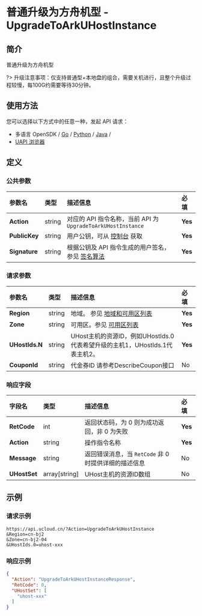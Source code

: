 # 普通升级为方舟机型 - UpgradeToArkUHostInstance

## 简介

普通升级为方舟机型

?> 升级注意事项：仅支持普通型+本地盘的组合，需要关机进行，且整个升级过程较慢，每100G约需要等待30分钟。




## 使用方法

您可以选择以下方式中的任意一种，发起 API 请求：
- 多语言 OpenSDK / [Go](https://github.com/ucloud/ucloud-sdk-go) / [Python](https://github.com/ucloud/ucloud-sdk-python3) / [Java](https://github.com/ucloud/ucloud-sdk-java) /
- [UAPI 浏览器](https://console.ucloud.cn/uapi/detail?id=UpgradeToArkUHostInstance)


## 定义

### 公共参数

| 参数名 | 类型 | 描述信息 | 必填 |
|:---|:---|:---|:---|
| **Action**     | string  | 对应的 API 指令名称，当前 API 为 `UpgradeToArkUHostInstance`                        | **Yes** |
| **PublicKey**  | string  | 用户公钥，可从 [控制台](https://console.ucloud.cn/uapi/apikey) 获取                                             | **Yes** |
| **Signature**  | string  | 根据公钥及 API 指令生成的用户签名，参见 [签名算法](api/summary/signature.md)  | **Yes** |

### 请求参数

| 参数名 | 类型 | 描述信息 | 必填 |
|:---|:---|:---|:---|
| **Region** | string | 地域。 参见 [地域和可用区列表](api/summary/regionlist) |**Yes**|
| **Zone** | string | 可用区。参见 [可用区列表](api/summary/regionlist) |**Yes**|
| **UHostIds.N** | string | UHost主机的资源ID，例如UHostIds.0代表希望升级的主机1，UHostIds.1代表主机2。 |**Yes**|
| **CouponId** | string | 代金券ID 请参考DescribeCoupon接口 |No|

### 响应字段

| 字段名 | 类型 | 描述信息 | 必填 |
|:---|:---|:---|:---|
| **RetCode** | int | 返回状态码，为 0 则为成功返回，非 0 为失败 |**Yes**|
| **Action** | string | 操作指令名称 |**Yes**|
| **Message** | string | 返回错误消息，当 `RetCode` 非 0 时提供详细的描述信息 |No|
| **UHostSet** | array[string] | UHost主机的资源ID数组 |No|




## 示例

### 请求示例
    
```
https://api.ucloud.cn/?Action=UpgradeToArkUHostInstance
&Region=cn-bj2
&Zone=cn-bj2-04
&UHostIds.0=uhost-xxx
```

### 响应示例
    
```json
{
  "Action": "UpgradeToArkUHostInstanceResponse",
  "RetCode": 0,
  "UHostSet": [
    "uhost-xxx"
  ]
}
```





